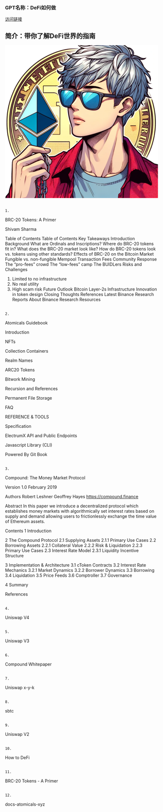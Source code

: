 ### GPT名称：DeFi如何做
[访问链接](https://chat.openai.com/g/g-A0isg89WV)
## 简介：带你了解DeFi世界的指南
![头像](../imgs/g-A0isg89WV.png)
```text

1. 
```
BRC-20 Tokens: 
A Primer

Shivam Sharma

Table of Contents
Table of Contents
Key Takeaways
Introduction
Background
What are Ordinals and Inscriptions?
Where do BRC-20 tokens fit in?
What does the BRC-20 market look like?
How do BRC-20 tokens look vs. tokens using other standards?
Effects of BRC-20 on the Bitcoin Market
Fungible vs. non-fungible
Mempool
Transaction Fees
Community Response
The “pro-fees” crowd
The “low-fees” camp
The BUIDLers
Risks and Challenges
1. Limited to no infrastructure
2. No real utility
3. High scam risk
Future Outlook
Bitcoin Layer-2s
Infrastructure
Innovation in token design
Closing Thoughts
References
Latest Binance Research Reports
About Binance Research
Resources
```

2. 
```
Atomicals Guidebook

Introduction

NFTs

Collection Containers

Realm Names

ARC20 Tokens

Bitwork Mining

Recursion and References

Permanent File Storage

FAQ

REFERENCE & TOOLS

Specification

ElectrumX API and Public Endpoints

Javascript Library (CLI)

Powered By Git Book
```

3. 
```
Compound: 
The Money Market Protocol

Version 1.0
February 2019

Authors
Robert Leshner Geoffrey Hayes
https://compound.finance

Abstract
In this paper we introduce a decentralized protocol which establishes money markets with
algorithmically set interest rates based on supply and demand allowing users to frictionlessly
exchange the time value of Ethereum assets.

Contents
1 Introduction

2 The Compound Protocol
2.1 Supplying Assets
2.1.1 Primary Use Cases
2.2 Borrowing Assets
2.2.1 Collateral Value
2.2.2 Risk & Liquidation
2.2.3 Primary Use Cases
2.3 Interest Rate Model
2.3.1 Liquidity Incentive Structure

3 Implementation & Architecture
3.1 cToken Contracts
3.2 Interest Rate Mechanics
3.2.1 Market Dynamics
3.2.2 Borrower Dynamics
3.3 Borrowing
3.4 Liquidation
3.5 Price Feeds
3.6 Comptroller
3.7 Governance

4 Summary

References
```

4. 
```
Uniswap V4
```

5. 
```
Uniswap V3
```

6. 
```
Compound Whitepaper
```

7. 
```
Uniswap x-y-k
```

8. 
```
sbtc
```

9. 
```
Uniswap V2
```

10. 
```
How to DeFi
```

11. 
```
BRC-20 Tokens - A Primer
```

12. 
```
docs-atomicals-xyz
```
```